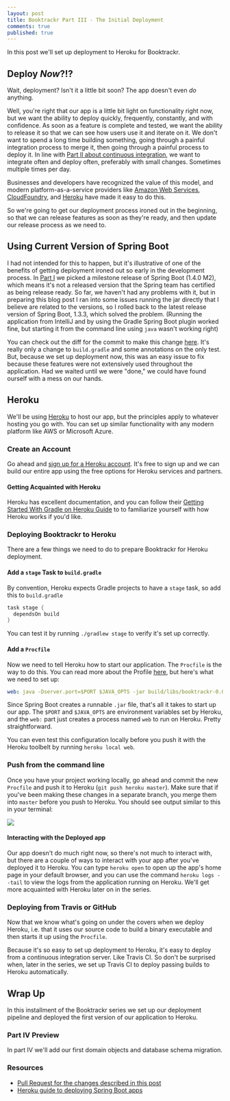 ```yaml
---
layout: post
title: Booktrackr Part III - The Initial Deployment
comments: true
published: true
---
```


In this post we'll set up deployment to Heroku for Booktrackr.

## Deploy _Now_?!?

Wait, deployment? Isn't it a little bit soon? The app doesn't even _do_ anything.

Well, you're right that our app is a little bit light on functionality right now, but we want the ability to deploy quickly, frequently, constantly, and with confidence. As soon as a feature is complete and tested, we want the ability to release it so that we can see how users use it and iterate on it. We don't want to spend a long time building something, going through a painful integration process to merge it, then going through a painful process to deploy it. In line with [Part II about continuous integration](http://ryanpmartz.com/booktrackr-part-02-continuous-integration), we want to integrate often and deploy often, preferably with small changes. Sometimes multiple times per day.

Businesses and developers have recognized the value of this model, and modern platform-as-a-service providers like [Amazon Web Services](https://aws.amazon.com), [CloudFoundry](http://pivotal.io/platform), and [Heroku](https://heroku.com) have made it easy to do this.

So we're going to get our deployment process ironed out in the beginning, so that we can release features as soon as they're ready, and then update our release process as we need to.

## Using Current Version of Spring Boot

I had not intended for this to happen, but it's illustrative of one of the benefits of getting deployment ironed out so early in the development process. In [Part I](http://ryanpmartz.com/booktrackr-getting-started) we picked a milestone release of Spring Boot (1.4.0 M2), which means it's not a released version that the Spring team has certified as being release ready. So far, we haven't had any problems with it, but in preparing this blog post I ran into some issues running the jar directly that I believe are related to the versions, so I rolled back to the latest release version of Spring Boot, 1.3.3, which solved the problem. (Running the application from IntelliJ and by using the Gradle Spring Boot plugin worked fine, but starting it from the command line using `java` wasn't working right)

You can check out the diff for the commit to make this change [here](https://github.com/rpmartz/booktrackr/pull/2/commits/94f9a6d03a77d4bb1a99746989a33e44b9e27d48). It's really only a change to `build.gradle` and some annotations on the only test. But, because we set up deployment now, this was an easy issue to fix because these features were not extensively used throughout the application. Had we waited until we were "done," we could have found ourself with a mess on our hands.

## Heroku

We'll be using [Heroku](https://heroku.com) to host our app, but the principles apply to whatever hosting you go with. You can set up similar functionality with any modern platform like AWS or Microsoft Azure.

### Create an Account

Go ahead and [sign up for a Heroku account](https://signup.heroku.com/). It's free to sign up and we can build our entire app using the free options for Heroku services and partners.

#### Getting Acquainted with Heroku

Heroku has excellent documentation, and you can follow their [Getting Started With Gradle on Heroku Guide](https://devcenter.heroku.com/articles/getting-started-with-gradle-on-heroku) to to familiarize yourself with how Heroku works if you'd like.   

### Deploying Booktrackr to Heroku

There are a few things we need to do to prepare Booktrackr for Heroku deployment.

#### Add a `stage` Task to `build.gradle`

By convention, Heroku expects Gradle projects to have a `stage` task, so add this to `build.gradle`

```groovy
task stage {
  dependsOn build
}
```

You can test it by running `./gradlew stage` to verify it's set up correctly.

#### Add a `Procfile`

Now we need to tell Heroku how to start our application. The `Procfile` is the way to do this. You can read more about the Profile [here](https://devcenter.heroku.com/articles/procfile), but here's what we need to set up:

```yaml
web: java -Dserver.port=$PORT $JAVA_OPTS -jar build/libs/booktrackr-0.0.1-SNAPSHOT.jar
```

Since Spring Boot creates a runnable `.jar` file, that's all it takes to start up our app. The `$PORT` and `$JAVA_OPTS` are environment variables set by Heroku, and the `web:` part just creates a process named `web` to run on Heroku. Pretty straightforward.

You can even test this configuration locally before you push it with the Heroku toolbelt by running `heroku local web`.

### Push from the command line

Once you have your project working locally, go ahead and commit the new `Procfile` and push it to Heroku (`git push heroku master`). Make sure that if you've been making these changes in a separate branch, you merge them into `master` before you push to Heroku. You should see output similar to this in your terminal:

![](img)

#### Interacting with the Deployed app

Our app doesn't do much right now, so there's not much to interact with, but there are a couple of ways to interact with your app after you've deployed it to Heroku. You can type `heroku open` to open up the app's home page in your default browser, and you can use the command `heroku logs --tail` to view the logs from the application running on Heroku. We'll get more acquainted with Heroku later on in the series.

### Deploying from Travis or GitHub

Now that we know what's going on under the covers when we deploy Heroku, i.e. that it uses our source code to build a binary executable and then starts it up using the `Procfile`.

Because it's so easy to set up deployment to Heroku, it's easy to deploy from a continuous integration server. Like Travis CI. So don't be surprised when, later in the series, we set up Travis CI to deploy passing builds to Heroku automatically.  

## Wrap Up

In this installment of the Booktrackr series we set up our deployment pipeline and deployed the first version of our application to Heroku.

### Part IV Preview

In part IV we'll add our first domain objects and database schema migration.

### Resources

* [Pull Request for the changes described in this post](https://github.com/rpmartz/booktrackr/pull/2)
* [Heroku guide to deploying Spring Boot apps](https://devcenter.heroku.com/articles/deploying-spring-boot-apps-to-heroku)
